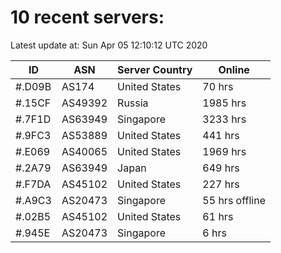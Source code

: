 # 10 recent servers:

Latest update at: Sun Apr 05 12:10:12 UTC 2020

| ID | ASN | Server Country | Online |
| -- | --- | -------------- | ------ |
| #.D09B | AS174 | United States | 70 hrs |
| #.15CF | AS49392 | Russia | 1985 hrs |
| #.7F1D | AS63949 | Singapore | 3233 hrs |
| #.9FC3 | AS53889 | United States | 441 hrs |
| #.E069 | AS40065 | United States | 1969 hrs |
| #.2A79 | AS63949 | Japan | 649 hrs |
| #.F7DA | AS45102 | United States | 227 hrs |
| #.A9C3 | AS20473 | Singapore | 55 hrs offline |
| #.02B5 | AS45102 | United States | 61 hrs |
| #.945E | AS20473 | Singapore | 6 hrs |

